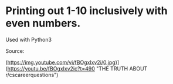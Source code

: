 # Printing out 1-10 inclusively with even numbers.
Used with Python3

Source:

(https://img.youtube.com/vi/fBOgxIxv2i/0.jpg)](https://youtu.be/fBOgxIxv2ic?t=490 "THE TRUTH ABOUT r/cscareerquestions")

